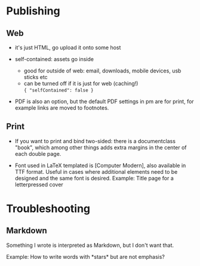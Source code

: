 # Publishing

## Web

- it's just HTML, go upload it onto some host

- self-contained: assets go inside
    - good for outside of web: email, downloads, mobile devices, usb sticks etc
    - can be turned off if it is just for web (caching!)  
      `{ "selfContained": false }`
  
- PDF is also an option, but the default PDF settings in pm are for print, for example links are moved to footnotes.


## Print

- If you want to print and bind two-sided: there is a documentclass "book", which among other things adds extra margins in the center of each double page.

- Font used in LaTeX templated is [Computer Modern], also available in TTF format. Useful in cases where additional elements need to be designed and the same font is desired. Example: Title page for a letterpressed cover


# Troubleshooting


## Markdown

Something I wrote is interpreted as Markdown, but I don't want that.

Example: How to write words with \*stars\* but are not emphasis?
